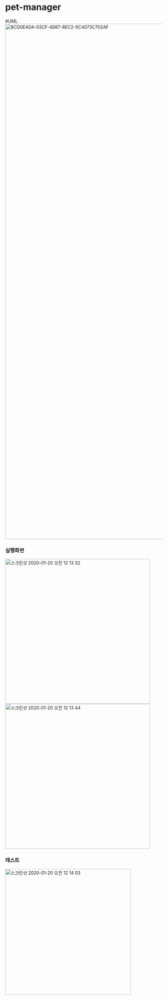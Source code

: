 # pet-manager

#UML
<img width="1646" alt="8CD0EADA-03CF-4987-8EC2-0C4073C702AF" src="https://user-images.githubusercontent.com/39197978/73273948-195ef500-4228-11ea-8754-c0e1bb29715b.png">

### 실행화면
<img width="463" alt="스크린샷 2020-01-20 오전 12 13 32" src="https://user-images.githubusercontent.com/39197978/72683335-db701b80-3b19-11ea-96a7-5ad3f4dab109.png">
<img width="463" alt="스크린샷 2020-01-20 오전 12 13 44" src="https://user-images.githubusercontent.com/39197978/72683336-db701b80-3b19-11ea-87bd-224629208d58.png">

### 테스트
<img width="402" alt="스크린샷 2020-01-20 오전 12 14 03" src="https://user-images.githubusercontent.com/39197978/72683337-db701b80-3b19-11ea-8b2e-a8d7daa89d57.png">
